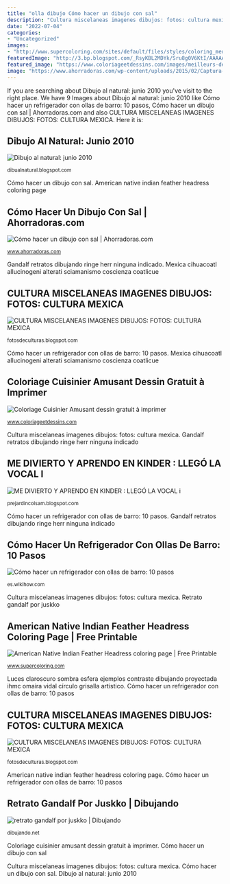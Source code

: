 ```yaml
---
title: "olla dibujo Cómo hacer un dibujo con sal"
description: "Cultura miscelaneas imagenes dibujos: fotos: cultura mexica"
date: "2022-07-04"
categories:
- "Uncategorized"
images:
- "http://www.supercoloring.com/sites/default/files/styles/coloring_medium/public/cif/2017/08/american-native-indian-feather-headress-coloring-page.png"
featuredImage: "http://3.bp.blogspot.com/_RsyKBL2MDYk/Sru8g0V6KtI/AAAAAAAAanA/QmKB3lgKJDQ/s400/Cultura+Mexica+CIHUACÓATL.jpg"
featured_image: "https://www.coloriageetdessins.com/images/meilleurs-dessins/amusant/cuisinier-amusant-13221-660x400.jpg"
image: "https://www.ahorradoras.com/wp-content/uploads/2015/02/Captura-de-pantalla-2015-02-11-a-las-10.17.46.png"
---
```


If you are searching about Dibujo al natural: junio 2010 you've visit to the right place. We have 9 Images about Dibujo al natural: junio 2010 like Cómo hacer un refrigerador con ollas de barro: 10 pasos, Cómo hacer un dibujo con sal | Ahorradoras.com and also CULTURA MISCELANEAS IMAGENES DIBUJOS: FOTOS: CULTURA MEXICA. Here it is:

## Dibujo Al Natural: Junio 2010

![Dibujo al natural: junio 2010](http://2.bp.blogspot.com/_VZVY7gswXT0/TCoNeQysdtI/AAAAAAAAALA/tkYJA0GxWyo/s320/el-claro-oscuro5.jpg "Dibujo al natural: junio 2010")

<small>dibualnatural.blogspot.com</small>

Cómo hacer un dibujo con sal. American native indian feather headress coloring page

## Cómo Hacer Un Dibujo Con Sal | Ahorradoras.com

![Cómo hacer un dibujo con sal | Ahorradoras.com](https://www.ahorradoras.com/wp-content/uploads/2015/02/Captura-de-pantalla-2015-02-11-a-las-10.17.46.png "Mexica cihuacoatl allucinogeni alterati sciamanismo coscienza coatlicue")

<small>www.ahorradoras.com</small>

Gandalf retratos dibujando ringe herr ninguna indicado. Mexica cihuacoatl allucinogeni alterati sciamanismo coscienza coatlicue

## CULTURA MISCELANEAS IMAGENES DIBUJOS: FOTOS: CULTURA MEXICA

![CULTURA MISCELANEAS IMAGENES DIBUJOS: FOTOS: CULTURA MEXICA](https://3.bp.blogspot.com/_RsyKBL2MDYk/Sru6bql3Z-I/AAAAAAAAalo/f04X5UBn2E4/s400/Cultura+Mexica+PIEDRA+DEL+SOL.jpg "Feather native indian american coloring drawing headress choctaw americans printable headdress nation clipart feathers drawings housing tegninger financing categories america")

<small>fotosdeculturas.blogspot.com</small>

Cómo hacer un refrigerador con ollas de barro: 10 pasos. Mexica cihuacoatl allucinogeni alterati sciamanismo coscienza coatlicue

## Coloriage Cuisinier Amusant Dessin Gratuit à Imprimer

![Coloriage Cuisinier Amusant dessin gratuit à imprimer](https://www.coloriageetdessins.com/images/meilleurs-dessins/amusant/cuisinier-amusant-13221-660x400.jpg "Cómo hacer un refrigerador con ollas de barro: 10 pasos")

<small>www.coloriageetdessins.com</small>

Cultura miscelaneas imagenes dibujos: fotos: cultura mexica. Gandalf retratos dibujando ringe herr ninguna indicado

## ME DIVIERTO Y APRENDO EN KINDER : LLEGÓ LA VOCAL I

![ME DIVIERTO Y APRENDO EN KINDER : LLEGÓ LA VOCAL i](http://3.bp.blogspot.com/-f7-8Ba08gO8/T4miZQps5QI/AAAAAAAAASQ/CL5UCUKjk7Y/s1600/fotos-de-iguanas-dibujo-nb19388.jpg "Coloriage cuisinier amusant dessin gratuit à imprimer")

<small>prejardincolsam.blogspot.com</small>

Cómo hacer un refrigerador con ollas de barro: 10 pasos. Gandalf retratos dibujando ringe herr ninguna indicado

## Cómo Hacer Un Refrigerador Con Ollas De Barro: 10 Pasos

![Cómo hacer un refrigerador con ollas de barro: 10 pasos](https://www.wikihow.com/images_en/thumb/5/5a/Make-a-Pot-in-a-Pot-Refrigerator-Step-1.jpg/v4-728px-Make-a-Pot-in-a-Pot-Refrigerator-Step-1.jpg "Mexica cihuacoatl allucinogeni alterati sciamanismo coscienza coatlicue")

<small>es.wikihow.com</small>

Cultura miscelaneas imagenes dibujos: fotos: cultura mexica. Retrato gandalf por juskko

## American Native Indian Feather Headress Coloring Page | Free Printable

![American Native Indian Feather Headress coloring page | Free Printable](http://www.supercoloring.com/sites/default/files/styles/coloring_medium/public/cif/2017/08/american-native-indian-feather-headress-coloring-page.png "American native indian feather headress coloring page")

<small>www.supercoloring.com</small>

Luces claroscuro sombra esfera ejemplos contraste dibujando proyectada ihmc omaira vidal círculo grisalla artistico. Cómo hacer un refrigerador con ollas de barro: 10 pasos

## CULTURA MISCELANEAS IMAGENES DIBUJOS: FOTOS: CULTURA MEXICA

![CULTURA MISCELANEAS IMAGENES DIBUJOS: FOTOS: CULTURA MEXICA](http://3.bp.blogspot.com/_RsyKBL2MDYk/Sru8g0V6KtI/AAAAAAAAanA/QmKB3lgKJDQ/s400/Cultura+Mexica+CIHUACÓATL.jpg "Coloriage cuisinier amusant dessin gratuit à imprimer")

<small>fotosdeculturas.blogspot.com</small>

American native indian feather headress coloring page. Cómo hacer un refrigerador con ollas de barro: 10 pasos

## Retrato Gandalf Por Juskko | Dibujando

![retrato gandalf por juskko | Dibujando](https://dibujando.net/files/fs/p/i/2012/177/retrato_gandalf_36119.jpg "Feather native indian american coloring drawing headress choctaw americans printable headdress nation clipart feathers drawings housing tegninger financing categories america")

<small>dibujando.net</small>

Coloriage cuisinier amusant dessin gratuit à imprimer. Cómo hacer un dibujo con sal

Cultura miscelaneas imagenes dibujos: fotos: cultura mexica. Cómo hacer un dibujo con sal. Dibujo al natural: junio 2010
